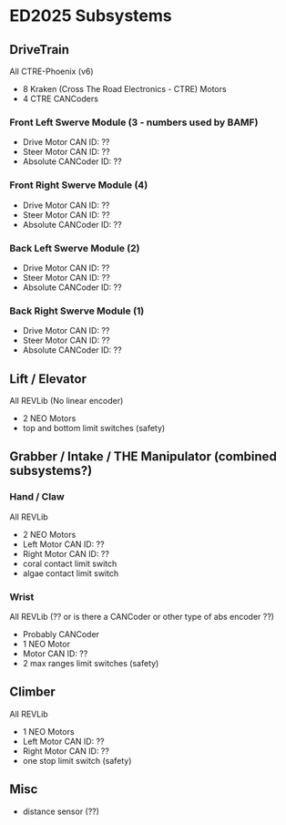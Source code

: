 # ED2025 Subsystems
## DriveTrain
All CTRE-Phoenix (v6)
- 8 Kraken (Cross The Road Electronics - CTRE) Motors
- 4 CTRE CANCoders
### Front Left Swerve Module (3 - numbers used by BAMF)
- Drive Motor CAN ID: ??
- Steer Motor CAN ID: ??
- Absolute CANCoder ID: ??

### Front Right Swerve Module (4)
- Drive Motor CAN ID: ??
- Steer Motor CAN ID: ??
- Absolute CANCoder ID: ??

### Back Left Swerve Module (2)
- Drive Motor CAN ID: ??
- Steer Motor CAN ID: ??
- Absolute CANCoder ID: ??

### Back Right Swerve Module (1)
- Drive Motor CAN ID: ??
- Steer Motor CAN ID: ??
- Absolute CANCoder ID: ??

## Lift / Elevator
All REVLib (No linear encoder)
- 2 NEO Motors
- top and bottom limit switches (safety)

## Grabber / Intake / THE Manipulator (combined subsystems?)
### Hand / Claw
All REVLib
- 2 NEO Motors
- Left Motor CAN ID: ??
- Right Motor CAN ID: ??
- coral contact limit switch
- algae contact limit switch

### Wrist
All REVLib (?? or is there a CANCoder or other type of abs encoder ??)
- Probably CANCoder
- 1 NEO Motor
- Motor CAN ID: ??
- 2 max ranges limit switches (safety)

## Climber
All REVLib
- 1 NEO Motors
- Left Motor CAN ID: ??
- Right Motor CAN ID: ??
- one stop limit switch (safety)

## Misc
- distance sensor (??)